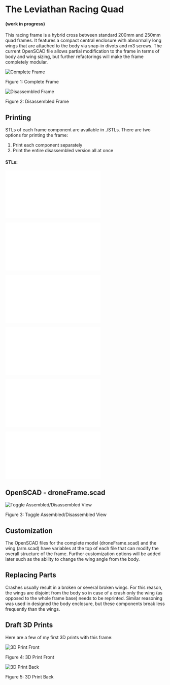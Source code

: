 # The Leviathan Racing Quad
#### (work in progress)
This racing frame is a hybrid cross between standard 200mm and 250mm quad frames. It features a compact central enclosure with abnormally long wings that are attached to the body via snap-in divots and m3 screws. The current OpenSCAD file allows partial modification to the frame in terms of body and wing sizing, but further refactorings will make the frame completely modular.


![Complete Frame](./IMG/CompleteFrame3.PNG)

Figure 1: Complete Frame


![Disassembled Frame](./IMG/dissassembledFrame2.PNG)

Figure 2: Disassembled Frame


## Printing
STLs of each frame component are available in ./STLs. There are two options for printing the frame:

1) Print each component separately
2) Print the entire disassembled version all at once

#### STLs:

![Wing](./STLs/droneArm.stl)

![Body](./STLs/droneBody.stl)

![Enclosure Side](./STLs/droneBodyCaseSide.stl)

![Enclosure Top](./STLs/droneBodyCaseTop.stl)

![Frame Complete](./STLs/droneFrameComplete.stl)

![Frame Disassembled](./STLs/droneFrameDisassembled.stl)


## OpenSCAD - droneFrame.scad
![Toggle Assembled/Disassembled View](./IMG/changeMeToChangeModel.PNG)

Figure 3: Toggle Assembled/Disassembled View

## Customization
The OpenSCAD files for the complete model (droneFrame.scad) and the wing (arm.scad) have variables at the top of each file that can modify the overall structure of the frame. Further customization options will be added later such as the ability to change the wing angle from the body.

## Replacing Parts
Crashes usually result in a broken or several broken wings. For this reason, the wings are disjoint from the body so in case of a crash only the wing (as opposed to the whole frame base) needs to be reprinted. Similar reasoning was used in designed the body enclosure, but these components break less frequently than the wings.

## Draft 3D Prints
Here are a few of my first 3D prints with this frame:

![3D Print Front](./IMG/3DPrintFront.jpg)

Figure 4: 3D Print Front


![3D Print Back](./IMG/3DPrintBack.jpg)

Figure 5: 3D Print Back
